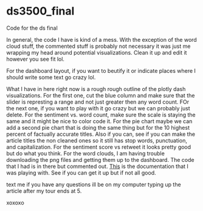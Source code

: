 # ds3500_final
Code for the ds final

In general, the code I have is kind of a mess. With the exception of the word cloud stuff, the commented stuff is probably not necessary it was just me wrapping my head around potential visualizations. Clean it up and edit it however you see fit lol. 

For the dashboard layout, if you want to beutify it or indicate places where I should write some text go crazy lol.


What I have in here right now is a rough rough outline of the plotly dash visualizations. 
For the first one, cut the blue column and make sure that the slider is represting a range and not just greater then any word count. 
FOr the next one, if you want to play with it go crazy but we can probably just delete. 
For the sentiment vs. word count, make sure the scale is staying the same and it might be nice to color code it. 
For the pie chart maybe we can add a second pie chart that is doing the same thing but for the 10 highest percent of factually accurate titles. Also if you can, see if you can make the article titles the non cleaned ones so it still has stop words, punctuation, and capitalization.
For the sentiment score vs retweet it looks pretty good but do what you think.
For the word clouds, I am having trouble downloading the png files and getting them up to the dashboard. The code that I had is in there but commented out. [This]([url](https://community.plotly.com/t/how-to-embed-images-into-a-dash-app/61839)) is the documentation that I was playing with. See if you can get it up but if not all good.

text me if you have any questions ill be on my computer typing up the article after my tour ends at 5. 

xoxoxo
